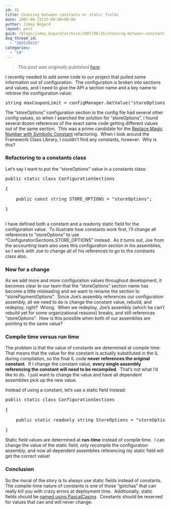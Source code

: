 ```yaml
---
id: 31
title: Choosing between constants or static fields
date: 2007-06-15T15:09:00+00:00
author: Jimmy Bogard
layout: post
guid: /blogs/jimmy_bogard/archive/2007/06/15/choosing-between-constants-or-static-fields.aspx
dsq_thread_id:
  - "265526633"
categories:
  - 'C#'
---
```

> _This post was originally published [here](http://grabbagoft.blogspot.com/2007/06/choosing-between-constants-or-static.html)._

I recently needed to add some code to our project that pulled some information out of configuration.&nbsp; The configuration is broken into sections and values, and I need to give the API a section name and a key name to retrieve the configuration value:

<div class="CodeFormatContainer">
  <pre><span class="kwrd">string</span> maxCouponLimit = configManager.GetValue(<span class="str">"storeOptions"</span>, <span class="str">"maxCouponLimit"</span>);<br /></pre>
</div>

The &#8220;storeOptions&#8221; configuration section in the config file had several other config values, so when I searched the solution for &#8220;storeOptions&#8221;, I found several dozen references of the exact same code getting different values out of the same section.&nbsp; This was a prime candidate for the [Replace Magic Number with Symbolic Constant](http://www.refactoring.com/catalog/replaceMagicNumberWithSymbolicConstant.html) refactoring.&nbsp; When I look around the Framework Class Library, I couldn&#8217;t find any constants, however.&nbsp; Why is this?

### Refactoring to a constants class

Let&#8217;s say I want to put the &#8220;storeOptions&#8221; value in a constants class:

<div class="CodeFormatContainer">
  <pre><span class="kwrd">public</span> <span class="kwrd">static</span> <span class="kwrd">class</span> ConfigurationSections<br />
{<br />
    <span class="kwrd">public</span> <span class="kwrd">const</span> <span class="kwrd">string</span> STORE_OPTIONS = <span class="str">"storeOptions"</span>;<br />
}<br />
</pre>
</div>

I have defined both a constant and a readonly static field for the configuration value.&nbsp; To illustrate how constants work first, I&#8217;ll change all references to &#8220;storeOptions&#8221; to use &#8220;ConfigurationSections.STORE_OPTIONS&#8221; instead.&nbsp; As it turns out, Joe from the accounting team also uses this configuration section in his assemblies, so I work with Joe to change all of his references to go to the constants class also.

### Now for a change

As we add more and more configuration values throughout development, it becomes clear to our team that the &#8220;storeOptions&#8221; section name has become a little&nbsp;misleading and we want to&nbsp;rename the section to &#8220;storePaymentOptions&#8221;.&nbsp; Since Joe&#8217;s assembly references our configuration assembly, all we need to do is change the constant value, rebuild, and redeploy, right?&nbsp; Wrong.&nbsp; When we redeploy, Joe&#8217;s assembly (which he can&#8217;t rebuild yet for some organizational reasons) breaks, and still references &#8220;storeOptions&#8221;.&nbsp; How is this possible when both of our assemblies are pointing to the same value?

### Compile time versus run time

The problem is that the value of constants are determined at compile time.&nbsp; That means that the value for the constant is actually substituted in the IL during compilation, so the final IL code **never references the original constant**.&nbsp; If I change the constant value, **every single assembly referencing the constant will need to be recompiled**.&nbsp; That&#8217;s not what I&#8217;d like to do.&nbsp; I just want to change the value and have all dependent assemblies pick up the new value.

Instead of using a constant, let&#8217;s use a static field instead:

<div class="CodeFormatContainer">
  <pre><span class="kwrd">public</span> <span class="kwrd">static</span> <span class="kwrd">class</span> ConfigurationSections<br />
{<br />
    <span class="kwrd">public</span> <span class="kwrd">static</span> <span class="kwrd">readonly</span> <span class="kwrd">string</span> StoreOptions = <span class="str">"storeOptions"</span>;<br />
}</pre>
</div>

Static field values are determined at **run-time** instead of compile time.&nbsp; I can change the value of the static field, only recompile the configuration assembly, and now all dependent assemblies referencing my static field will get the correct value!

### Conclusion

So the moral of the story is to always use static fields instead of constants.&nbsp; The compile-time nature of constants is one of those &#8220;gotchas&#8221; that can really kill you with crazy errors at deployment time.&nbsp; Additionally, static fields should be [named using PascalCasing](http://msdn2.microsoft.com/en-us/library/ms229012.aspx).&nbsp; Constants should be reserved for values that can and will never change.